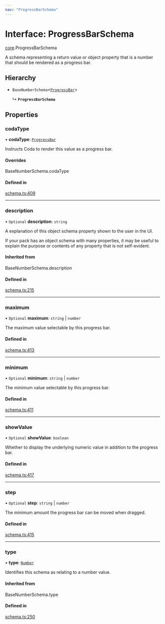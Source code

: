 ```yaml
---
nav: "ProgressBarSchema"
---
```

# Interface: ProgressBarSchema

[core](../modules/core.md).ProgressBarSchema

A schema representing a return value or object property that is a number that should
be rendered as a progress bar.

## Hierarchy

- `BaseNumberSchema`<[`ProgressBar`](../enums/core.ValueHintType.md#progressbar)\>

  ↳ **`ProgressBarSchema`**

## Properties

### codaType

• **codaType**: [`ProgressBar`](../enums/core.ValueHintType.md#progressbar)

Instructs Coda to render this value as a progress bar.

#### Overrides

BaseNumberSchema.codaType

#### Defined in

[schema.ts:409](https://github.com/coda/packs-sdk/blob/main/schema.ts#L409)

___

### description

• `Optional` **description**: `string`

A explanation of this object schema property shown to the user in the UI.

If your pack has an object schema with many properties, it may be useful to
explain the purpose or contents of any property that is not self-evident.

#### Inherited from

BaseNumberSchema.description

#### Defined in

[schema.ts:215](https://github.com/coda/packs-sdk/blob/main/schema.ts#L215)

___

### maximum

• `Optional` **maximum**: `string` \| `number`

The maximum value selectable by this progress bar.

#### Defined in

[schema.ts:413](https://github.com/coda/packs-sdk/blob/main/schema.ts#L413)

___

### minimum

• `Optional` **minimum**: `string` \| `number`

The minimum value selectable by this progress bar.

#### Defined in

[schema.ts:411](https://github.com/coda/packs-sdk/blob/main/schema.ts#L411)

___

### showValue

• `Optional` **showValue**: `boolean`

Whether to display the underlying numeric value in addition to the progress bar.

#### Defined in

[schema.ts:417](https://github.com/coda/packs-sdk/blob/main/schema.ts#L417)

___

### step

• `Optional` **step**: `string` \| `number`

The minimum amount the progress bar can be moved when dragged.

#### Defined in

[schema.ts:415](https://github.com/coda/packs-sdk/blob/main/schema.ts#L415)

___

### type

• **type**: [`Number`](../enums/core.ValueType.md#number)

Identifies this schema as relating to a number value.

#### Inherited from

BaseNumberSchema.type

#### Defined in

[schema.ts:250](https://github.com/coda/packs-sdk/blob/main/schema.ts#L250)
